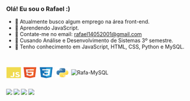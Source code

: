 ### Olá! Eu sou o Rafael :) 

- 🔭 Atualmente busco algum emprego na área front-end.
- 🌱 Aprendendo JavaScript.
- 👯 Contate-me no email: rafael14052001@gmail.com
- 🤔 Cusando Análise e Desenvolvimento de Sistemas 3º semestre.
- 💬 Tenho conhecimento em JavaScript, HTML, CSS, Python e MySQL.

## 

<div style="display: inline_block"><br>
  <img align="center" alt="Rafa-Js" height="30" width="40" src="https://raw.githubusercontent.com/devicons/devicon/master/icons/javascript/javascript-plain.svg"> 
  <img align="center" alt="Rafa-HTML" height="30" width="40" src="https://raw.githubusercontent.com/devicons/devicon/master/icons/html5/html5-original.svg">
  <img align="center" alt="Rafa-CSS" height="30" width="40" src="https://raw.githubusercontent.com/devicons/devicon/master/icons/css3/css3-original.svg">
  <img align="center" alt="Rafa-Python" height="30" width="40" src="https://raw.githubusercontent.com/devicons/devicon/master/icons/python/python-original.svg">
  <img align="center" alt="Rafa-MySQL" height="30" width="40" src="https://cdn.jsdelivr.net/gh/devicons/devicon/icons/mysql/mysql-original.svg" />


##

<div> 
  <a href="https://www.youtube.com/channel/UCHLiOJ-zXzFFUI29w004IYw" target="_blank"><img src="https://img.shields.io/badge/YouTube-FF0000?style=for-the-badge&logo=youtube&logoColor=white" target="_blank"></a>
  <a href="https://instagram.com/raafael.henrique_" target="_blank"><img src="https://img.shields.io/badge/-Instagram-%23E4405F?style=for-the-badge&logo=instagram&logoColor=white" target="_blank"></a>
  <a href="mailto:rafael14052001@gmail.com"><img src="https://img.shields.io/badge/-Gmail-%23333?style=for-the-badge&logo=gmail&logoColor=white" target="_blank"></a>
  <a href="https://www.linkedin.com/in/https://www.linkedin.com/in/rafael-henrique-cr/" target="_blank"><img src="https://img.shields.io/badge/-LinkedIn-%230077B5?style=for-the-badge&logo=linkedin&logoColor=white" target="_blank"></a> 
  
</div>

##

